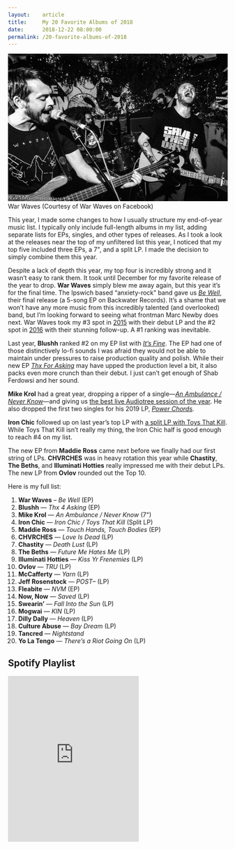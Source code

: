```yaml
---
layout:    article
title:     My 20 Favorite Albums of 2018
date:      2018-12-22 08:00:00
permalink: /20-favorite-albums-of-2018
---
```


<div class="banner-image">
  <img src="/assets/war-waves.jpg" alt="War Waves" />
  <span class="caption">War Waves (Courtesy of War Waves on Facebook)</span>
</div>

This year, I made some changes to how I usually structure my end-of-year music list. I typically only include full-length albums in my list, adding separate lists for EPs, singles, and other types of releases. As I took a look at the releases near the top of my unfiltered list this year, I noticed that my top five included three EPs, a 7", and a split LP. I made the decision to simply combine them this year.

Despite a lack of depth this year, my top four is incredibly strong and it wasn’t easy to rank them. It took until December for my favorite release of the year to drop. **War Waves** simply blew me away again, but this year it’s for the final time. The Ipswich based “anxiety-rock” band gave us [*Be Well*](https://warwaves.bandcamp.com/album/be-well), their final release (a 5-song EP on Backwater Records). It’s a shame that we won’t have any more music from this incredibly talented (and overlooked) band, but I’m looking forward to seeing what frontman Marc Newby does next. War Waves took my #3 spot in [2015](/25-favorite-albums-of-2015) with their debut LP and the #2 spot in [2016](/25-favorite-albums-of-2016) with their stunning follow-up. A #1 ranking was inevitable.

Last year, **Blushh** ranked #2 on my EP list with [*It’s Fine*](https://blushhmusic.bandcamp.com/album/its-fine-ep). The EP had one of those distinctively lo-fi sounds I was afraid they would not be able to maintain under pressures to raise production quality and polish. While their new EP [*Thx For Asking*](https://blushhmusic.bandcamp.com/album/thx-4-asking) may have upped the production level a bit, it also packs even more crunch than their debut. I just can’t get enough of Shab Ferdowsi and her sound.

**Mike Krol** had a great year, dropping a ripper of a single—[*An Ambulance / Never Know*](https://mikekrol.bandcamp.com/album/an-ambulance-b-w-never-know)—and giving us [the best live Audiotree session of the year](https://www.youtube.com/watch?v=LNYbRk6xS6I). He also dropped the first two singles for his 2019 LP, [*Power Chords*](https://mikekrol.bandcamp.com/album/power-chords).

**Iron Chic** followed up on last year’s top LP with [a split LP with Toys That Kill](https://deadbrokerekerds.bandcamp.com/album/iron-chic-toys-that-kill-split-lp). While Toys That Kill isn’t really my thing, the Iron Chic half is good enough to reach #4 on my list.

The new EP from **Maddie Ross** came next before we finally had our first string of LPs. **CHVRCHES** was in heavy rotation this year while **Chastity**, **The Beths**, and **Illuminati Hotties** really impressed me with their debut LPs. The new LP from **Ovlov** rounded out the Top 10.

Here is my full list:

1. **War Waves** – *Be Well* (EP)
1. **Blushh** — *Thx 4 Asking* (EP)
1. **Mike Krol** — *An Ambulance / Never Know* (7")
1. **Iron Chic** — *Iron Chic / Toys That Kill* (Split LP)
1. **Maddie Ross** — *Touch Hands, Touch Bodies* (EP)
1. **CHVRCHES** — *Love Is Dead* (LP)
1. **Chastity** — *Death Lust* (LP)
1. **The Beths** — *Future Me Hates Me* (LP)
1. **Illuminati Hotties** — *Kiss Yr Frenemies* (LP)
1. **Ovlov** — *TRU* (LP)
1. **McCafferty** — *Yarn* (LP)
1. **Jeff Rosenstock** — *POST–* (LP)
1. **Fleabite** — *NVM* (EP)
1. **Now, Now** — *Saved* (LP)
1. **Swearin’** — *Fall Into the Sun* (LP)
1. **Mogwai** — *KIN* (LP)
1. **Dilly Dally** — *Heaven* (LP)
1. **Culture Abuse** — *Bay Dream* (LP)
1. **Tancred** — *Nightstand*
1. **Yo La Tengo** — *There’s a Riot Going On* (LP)

## Spotify Playlist

<iframe src="https://open.spotify.com/embed/user/123427584/playlist/5QuYH4uOLXh7RbFPcbTV8R" width="300" height="380" frameborder="0" allowtransparency="true" allow="encrypted-media"></iframe>
